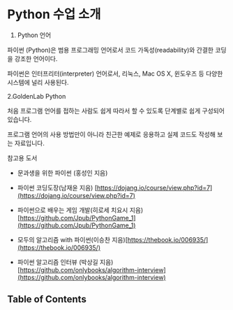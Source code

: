 # Python 수업 소개


1. Python 언어  

파이썬 (Python)은 범용 프로그래밍 언어로서 코드 가독성(readability)와 간결한 코딩을 강조한 언어이다.  

파이썬은 인터프리터(interpreter) 언어로서, 리눅스, Mac OS X, 윈도우즈 등 다양한 시스템에 널리 사용된다.

2.GoldenLab Python   

처음 프로그램 언어를 접하는 사람도 쉽게 따라서 할 수 있도록 단계별로 쉽게 구성되어 있습니다.   
 
프로그램 언어의 사용 방법만이 아니라  친근한 예제로 응용하고 실제 코드도 작성해 보는 자료입니다.    

참고용 도서

  * 문과생을 위한 파이썬 (홍성인 지음)
  
  * 파이썬 코딩도장(남재윤 지음) [https://dojang.io/course/view.php?id=7](https://dojang.io/course/view.php?id=7)
  
  * 파이썬으로 배우는 게임 개발(히로세 치요시 지음) [https://github.com/Jpub/PythonGame_1](https://github.com/Jpub/PythonGame_1)
   
  * 모두의 알고리즘 with 파이썬(이승찬 지음)[https://thebook.io/006935/](https://thebook.io/006935/)
  
  * 파이썬 알고리즘 인터뷰 (박상길 지음) [https://github.com/onlybooks/algorithm-interview](https://github.com/onlybooks/algorithm-interview)
  
## Table of Contents

